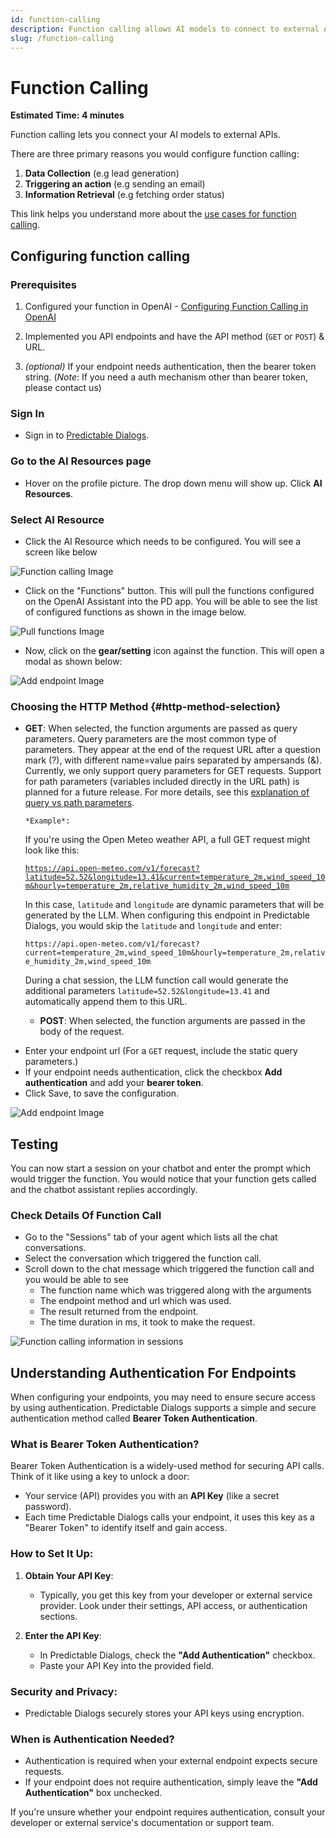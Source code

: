 ```yaml
---
id: function-calling
description: Function calling allows AI models to connect to external APIs
slug: /function-calling
---
```


# Function Calling
**Estimated Time: 4 minutes**

Function calling lets you connect your AI models to external APIs.

There are three primary reasons you would configure function calling:

1. **Data Collection** (e.g lead generation)
2. **Triggering an action** (e.g sending an email)
3. **Information Retrieval** (e.g fetching order status)

This link helps you understand more about the [use cases for function calling](https://predictabledialogs.com/learn/function-calling-use-cases).


## Configuring function calling

### Prerequisites
1. Configured your function in OpenAI - [Configuring Function Calling in OpenAI](https://predictabledialogs.com/learn/openai/configuring-function-calling)
    
2. Implemented you API endpoints and have the API method (`GET` or `POST`) & URL. 

3. _(optional)_ If your endpoint needs authentication, then the bearer token string.
(_Note_: If you need a auth mechanism other than bearer token, please contact us)

### Sign In
- Sign in to [Predictable Dialogs](https://predictabledialogs.com/sign-in).

### Go to the AI Resources page
- Hover on the profile picture. The drop down menu will show up. Click **AI Resources**. 

### Select AI Resource 
- Click the AI Resource which needs to be configured. You will see a screen like below

![Function calling Image](/img/function-calling.webp)

- Click on the "Functions" button. This will pull the functions configured on the OpenAI Assistant into the PD app. You will be able to see the list of configured functions as shown in the image below.

![Pull functions Image](/img/pull-functions.webp)

- Now, click on the **gear/setting** icon against the function. This will open a modal as shown below:

![Add endpoint Image](/img/configure-functions.webp)

### Choosing the HTTP Method {#http-method-selection}
* **GET**: When selected, the function arguments are passed as query parameters. Query parameters are the most common type of parameters. They appear at the end of the request URL after a question mark (?), with different name=value pairs separated by ampersands (&). Currently, we only support query parameters for GET requests. Support for path parameters (variables included directly in the URL path) is planned for a future release. For more details, see this [explanation of query vs path parameters](https://swagger.io/docs/specification/describing-parameters/).

      *Example*:
    If you're using the Open Meteo weather API, a full GET request might look like this:

    [`https://api.open-meteo.com/v1/forecast?latitude=52.52&longitude=13.41&current=temperature_2m,wind_speed_10m&hourly=temperature_2m,relative_humidity_2m,wind_speed_10m`](https://api.open-meteo.com/v1/forecast?latitude=52.52&longitude=13.41&current=temperature_2m,wind_speed_10m&hourly=temperature_2m,relative_humidity_2m,wind_speed_10m)

    In this case, `latitude` and `longitude` are dynamic parameters that will be generated by the LLM. When configuring this endpoint in Predictable Dialogs, you would skip the `latitude` and `longitude` and enter:

    `https://api.open-meteo.com/v1/forecast?current=temperature_2m,wind_speed_10m&hourly=temperature_2m,relative_humidity_2m,wind_speed_10m`

    During a chat session, the LLM function call would generate the additional parameters `latitude=52.52&longitude=13.41` and automatically append them to this URL.

  * **POST**: When selected, the function arguments are passed in the body of the request.

- Enter your endpoint url (For a `GET` request, include the static query parameters.)
- If your endpoint needs authentication, click the checkbox **Add authentication** and add your **bearer token**.
- Click Save, to save the configuration. 

![Add endpoint Image](/img/add-endpoint.webp)

## Testing 
You can now start a session on your chatbot and enter the prompt which would trigger the function. You would notice that your function gets called and the chatbot assistant replies accordingly. 

### Check Details Of Function Call
- Go to the "Sessions" tab of your agent which lists all the chat conversations.
- Select the conversation which triggered the function call.
- Scroll down to the chat message which triggered the function call and you would be able to see
   - The function name which was triggered along with the arguments
   - The endpoint method and url which was used.
   - The result returned from the endpoint.
   - The time duration in ms, it took to make the request.

![Function calling information in sessions](/img/function-calling-sessions.webp)

## Understanding Authentication For Endpoints

When configuring your endpoints, you may need to ensure secure access by using authentication. Predictable Dialogs supports a simple and secure authentication method called **Bearer Token Authentication**.

### What is Bearer Token Authentication?

Bearer Token Authentication is a widely-used method for securing API calls. Think of it like using a key to unlock a door:

* Your service (API) provides you with an **API Key** (like a secret password).
* Each time Predictable Dialogs calls your endpoint, it uses this key as a "Bearer Token" to identify itself and gain access.

### How to Set It Up:

1. **Obtain Your API Key**:

   * Typically, you get this key from your developer or external service provider. Look under their settings, API access, or authentication sections.

2. **Enter the API Key**:

   * In Predictable Dialogs, check the **"Add Authentication"** checkbox.
   * Paste your API Key into the provided field.

### Security and Privacy:

* Predictable Dialogs securely stores your API keys using encryption.

### When is Authentication Needed?

* Authentication is required when your external endpoint expects secure requests.
* If your endpoint does not require authentication, simply leave the **"Add Authentication"** box unchecked.

If you're unsure whether your endpoint requires authentication, consult your developer or external service's documentation or support team.


